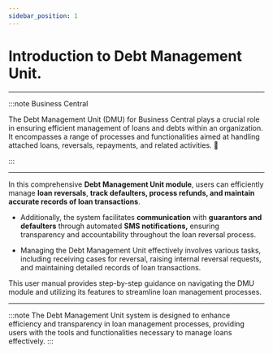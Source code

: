 ```yaml
---
sidebar_position: 1
---
```


# Introduction to Debt Management Unit.
---

:::note Business Central
<div class="container">
    <div class="custom-note">
        <p>The Debt Management Unit (DMU) for Business Central plays a crucial role in ensuring efficient management of loans and debts within an organization. It encompasses a range of processes and functionalities aimed at handling attached loans, reversals, repayments, and related activities. 🤗</p>
    </div>
</div>
:::

---

In this comprehensive **Debt Management Unit module**, users can efficiently manage **loan reversals**, **track defaulters, process refunds, and maintain accurate records of loan transactions**. 
- Additionally, the system facilitates **communication** with **guarantors and defaulters** through automated **SMS notifications,** ensuring transparency and accountability throughout the loan reversal process.

- Managing the Debt Management Unit effectively involves various tasks, including receiving cases for reversal, raising internal reversal requests, and maintaining detailed records of loan transactions. 

This user manual provides step-by-step guidance on navigating the DMU module and utilizing its features to streamline loan management processes.

---


:::note
The Debt Management Unit system is designed to enhance efficiency and transparency in loan management processes, providing users with the tools and functionalities necessary to manage loans effectively.
:::
